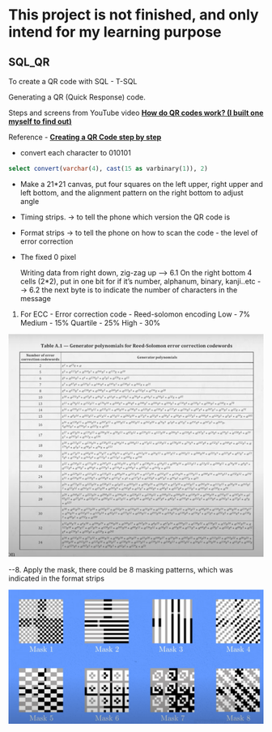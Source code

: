 # This project is not finished, and only intend for my learning purpose

## SQL_QR

To create a QR code with SQL - T-SQL

Generating a QR (Quick Response) code. 

Steps and screens from YouTube video 
**[How do QR codes work? (I built one myself to find out)](https://www.youtube.com/watch?v=w5ebcowAJD8)**

Reference - **[Creating a QR Code step by step](https://www.nayuki.io/page/creating-a-qr-code-step-by-step)**

* convert each character to 010101

```sql
select convert(varchar(4), cast(15 as varbinary(1)), 2)
```

* Make a 21*21 canvas, put four squares on the left upper, right upper and left bottom, and the alignment pattern on the right bottom to adjust angle

* Timing strips. → to tell the phone which version the QR code is 
 
* Format strips → to tell the phone on how to scan the code - the level of error correction
 
* The fixed 0 pixel 

   Writing data from right down, zig-zag up
--> 6.1 On the right bottom 4 cells (2*2), put in one bit for if it’s number, alphanum, binary, kanji..etc
--> 6.2  the next byte is to indicate the number of characters in the message

1. For ECC - Error correction code - Reed-solomon encoding
Low - 7% 
Medium - 15% 
Quartile - 25% 
High - 30% 

![polynomial](polynomials.png)


--8. Apply the mask,  there could be 8 masking patterns, which was indicated in the format strips
 
![mask](masking_pattern.png)




